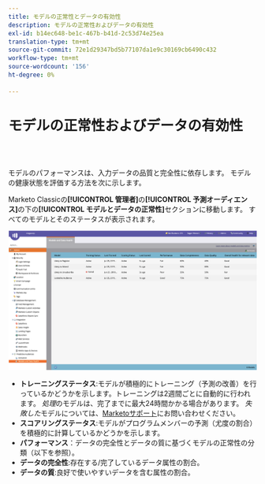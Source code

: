 ```yaml
---
title: モデルの正常性とデータの有効性
description: モデルの正常性およびデータの有効性
exl-id: b14ec648-be1c-467b-b41d-2c53d74e25ea
translation-type: tm+mt
source-git-commit: 72e1d29347bd5b77107da1e9c30169cb6490c432
workflow-type: tm+mt
source-wordcount: '156'
ht-degree: 0%

---
```


# モデルの正常性およびデータの有効性

<br> 

モデルのパフォーマンスは、入力データの品質と完全性に依存します。 モデルの健康状態を評価する方法を次に示します。

Marketo Classicの&#x200B;**[!UICONTROL 管理者]**&#x200B;の&#x200B;**[!UICONTROL 予測オーディエンス]**&#x200B;の下の&#x200B;**[!UICONTROL モデルとデータの正常性]**&#x200B;セクションに移動します。 すべてのモデルとそのステータスが表示されます。

![イメージ1](/help/sky/assets/predictive-audiences/model-health-and-data-validity/model-health-and-data-validity-1.png)

* **トレーニングステータス**:モデルが積極的にトレーニング（予測の改善）を行っているかどうかを示します。トレーニングは2週間ごとに自動的に行われます。 _処理_&#x200B;のモデルは、完了までに最大24時間かかる場合があります。 _失敗した_&#x200B;モデルについては、[Marketoサポート](https://nation.marketo.com/t5/Support/ct-p/Support)にお問い合わせください。
* **スコアリングステータス**:モデルがプログラムメンバーの予測（尤度の割合）を積極的に計算しているかどうかを示します。
* **パフォーマンス**：データの完全性とデータの質に基づくモデルの正常性の分類（以下を参照）。
* **データの完全性**:存在する/完了しているデータ属性の割合。
* **データの質**:良好で使いやすいデータを含む属性の割合。
